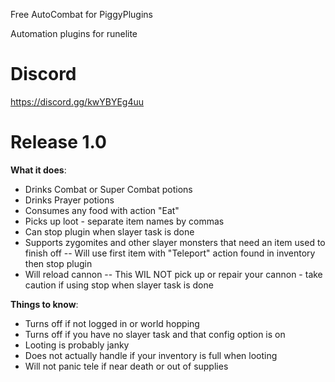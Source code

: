 Free AutoCombat for PiggyPlugins

Automation plugins for runelite

# Discord
https://discord.gg/kwYBYEg4uu

# Release 1.0

**What it does**:
- Drinks Combat or Super Combat potions
- Drinks Prayer potions
- Consumes any food with action "Eat"
- Picks up loot - separate item names by commas
- Can stop plugin when slayer task is done
- Supports zygomites and other slayer monsters that need an item used to finish off
-- Will use first item with "Teleport" action found in inventory then stop plugin
- Will reload cannon
-- This WIL NOT pick up or repair your cannon - take caution if using stop when slayer task is done


**Things to know**:
- Turns off if not logged in or world hopping
- Turns off if you have no slayer task and that config option is on
- Looting is probably janky
- Does not actually handle if your inventory is full when looting
- Will not panic tele if near death or out of supplies